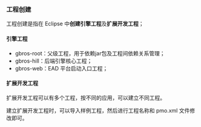 ### 工程创建

工程创建是指在 Eclipse 中**创建引擎工程**及**扩展开发工程**；

#### 引擎工程

- gbros-root：父级工程，用于依赖jar包及工程间依赖关系管理；
- gbros-hill：后端引擎核心工程；
- gbros-web：EAD 平台启动入口工程；

#### 扩展开发工程

扩展开发工程可以有多个工程，按不同的应用，可以建立不同工程。

建立扩展开发工程时，可以导入样例工程，然后进行工程名称和 pmo.xml 文件修改即可。

